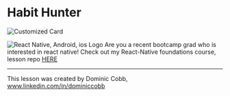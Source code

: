# Habit Hunter
![Customized Card](https://github-readme-stats.vercel.app/api/pin?username=anuraghazra&repo=github-readme-stats&title_color=fff&icon_color=f9f9f9&text_color=9f9f9f&bg_color=151515)

![React Native, Android, ios Logo](https://www.futuremind.com/m/cache/c8/15/c8150d863e584ed42ccfbdc3f3f1aa3a.jpg)
Are you a recent bootcamp grad who is interested in react native!
Check out my React-Native foundations course, lesson repo [HERE](https://github.com/whoisdominic/native-foundations)

---

This lesson was created by Dominic Cobb, www.linkedin.com/in/dominiccobb
